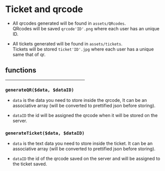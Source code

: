 # Ticket and qrcode
- All qrcodes generated will be found in `assets/QRcodes`.  
QRcodes will be saved `qrcode'ID'.png` where each user has an unique ID.  

- All tickets generated will be found in `assets/tickets`.  
Tickets will be stored `ticket'ID'.jpg` where each user has a unique same that of qr.

## functions 

<div style="width:50%;">
<hr>
</div>


### `generateQR($data, $dataID)`

- `data` is the data you need to store inside the qrcode, 
It can be an associative array (will be converted to prettified json before storing).

- `dataID` the id  will be assigned the qrcode when it will be stored on the server.

### `generateTicket($data, $dataID)`
- `data` is the text data you need to store inside the ticket. It can be an associative array (will be converted to prettified json before storing).


- `dataID` the id of the qrcode saved on the server and will be assigned to the ticket saved.
